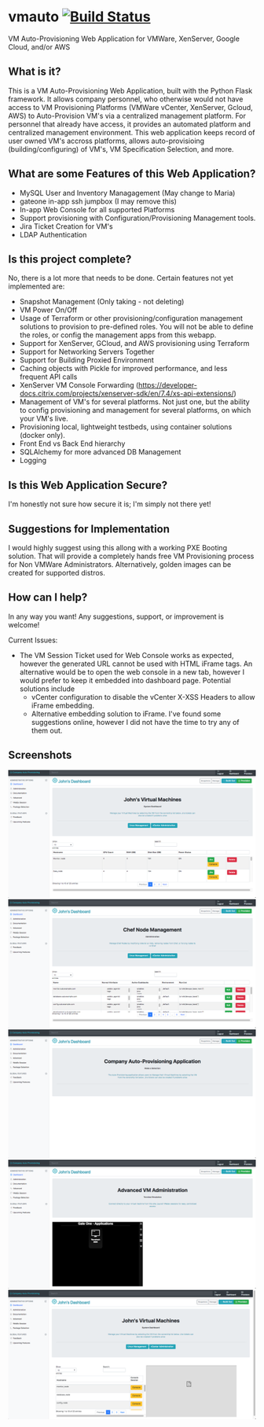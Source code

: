 # vmauto [![Build Status](https://travis-ci.org/Bernard2324/vmauto.svg?branch=master)](https://travis-ci.org/Bernard2324/vmauto)
VM Auto-Provisioning Web Application for VMWare, XenServer, Google Cloud, and/or AWS

## What is it?
This is a VM Auto-Provisioning Web Application, built with the Python Flask framework.  It allows company personnel, who otherwise would
not have access to VM Provisioning Platforms (VMWare vCenter, XenServer, Gcloud, AWS) to Auto-Provision VM's via a centralized management platform.  For personnel that already have access, it provides an automated platform and centralized management environment.  This web application keeps record of 
user owned VM's accross platforms, allows auto-provisioing (building/configuring) of VM's, VM Specification Selection, and more.

## What are some Features of this Web Application?
- MySQL User and Inventory Managagement (May change to Maria)
- gateone in-app ssh jumpbox (I may remove this)
- In-app Web Console for all supported Platforms 
- Support provisioning with Configuration/Provisioning Management tools.
- Jira Ticket Creation for VM's
- LDAP Authentication

## Is this project complete?
No, there is a lot more that needs to be done.  Certain features not yet implemented are:
- Snapshot Management (Only taking - not deleting)
- VM Power On/Off
- Usage of Terraform or other provisioning/configuration management solutions to provision to pre-defined roles.  You will not be able to define the roles, or config the management apps from this webapp.
- Support for XenServer, GCloud, and AWS provisioning using Terraform
- Support for Networking Servers Together
- Support for Building Proxied Environment
- Caching objects with Pickle for improved performance, and less frequent API calls
- XenServer VM Console Forwarding (https://developer-docs.citrix.com/projects/xenserver-sdk/en/7.4/xs-api-extensions/)
- Management of VM's for several platforms.  Not just one, but the ability to config provisioning and management for several platforms, on which your VM's live.
- Provisioning local, lightweight testbeds, using container solutions (docker only).
- Front End vs Back End hierarchy
- SQLAlchemy for more advanced DB Management
- Logging

## Is this Web Application Secure?
I'm honestly not sure how secure it is; I'm simply not there yet!

## Suggestions for Implementation
I would highly suggest using this allong with a working PXE Booting solution.  That will provide a completely hands free VM Provisioning
process for Non VMWare Administrators.  Alternatively, golden images can be created for supported distros.

## How can I help?
In any way you want!  Any suggestions, support, or improvement is welcome!

Current Issues:
- The VM Session Ticket used for Web Console works as expected, however the generated URL cannot be used with HTML iFrame tags.  An alternative would be to open the web console in a new tab, however I would prefer to keep it embedded into dashboard page.  Potential solutions include
  - vCenter configuration to disable the vCenter X-XSS Headers to allow iFrame embedding.
  - Alternative embedding solution to iFrame.  I've found some suggestions online, however I did not have the time to try any of them   out.

## Screenshots
![Alt text](/screenshots/screen02.png "User Dashboard")
![Alt text](/screenshots/screen03.png "Chef Admin")
![Alt text](/screenshots/screen04.png "Home Screen")
![Alt text](/screenshots/screen05.png "Jump Box")
![Alt text](/screenshots/screen06.png "Web Console")
